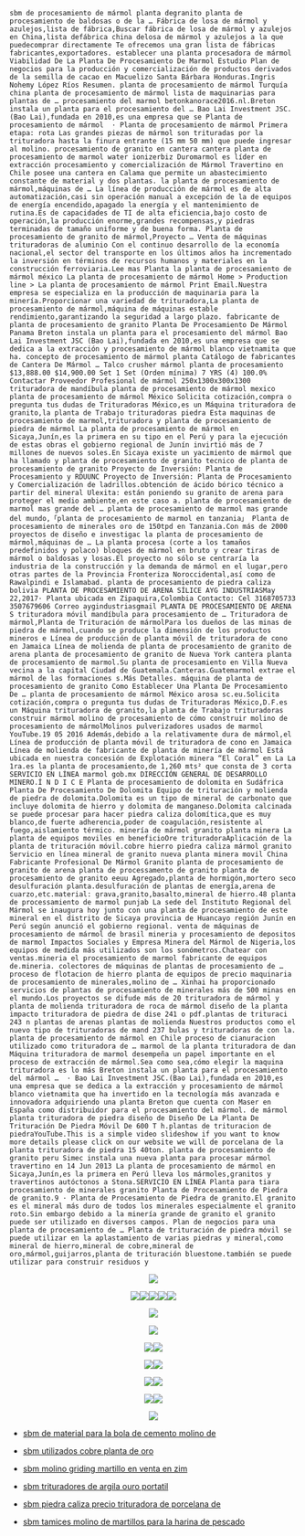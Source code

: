 
```
sbm de procesamiento de mármol planta degranito planta de procesamiento de baldosas o de la … Fábrica de losa de mármol y azulejos,lista de fábrica,Buscar fábrica de losa de mármol y azulejos en China,lista defábrica china delosa de mármol y azulejos a la que puedecomprar directamente Te ofrecemos una gran lista de fábricas fabricantes,exportadores. establecer una planta procesadora de mármol Viabilidad De La Planta De Procesamiento De Marmol Estudio Plan de negocios para la producción y comercialización de productos derivados de la semilla de cacao en Macuelizo Santa Bárbara Honduras.Ingris Nohemy López Ríos Resumen. planta de procesamiento de mármol Turquía china planta de procesamiento de mármol lista de maquinarias para plantas de … procesamiento del marmol betonkanorace2016.nl.Breton instala un planta para el procesamiento del … Bao Lai Investment JSC.(Bao Lai),fundada en 2010,es una empresa que se Planta de procesamiento de mármol  · Planta de procesamiento de mármol Primera etapa: rota Las grandes piezas de mármol son trituradas por la trituradora hasta la finura entrante (15 mm 50 mm) que puede ingresar al molino. procesamiento de granito en cantera cantera planta de procesamiento de marmol water ionizerbiz Duromarmol es líder en extracción procesamiento y comercialización de Mármol Travertino en Chile posee una cantera en Calama que permite un abastecimiento constante de material y dos plantas. la planta de procesamiento de mármol,máquinas de … La línea de producción de mármol es de alta automatización,casi sin operación manual a excepción de la de equipos de energía encendido,apagado la energía y el mantenimiento de rutina.Es de capacidades de TI de alta eficiencia,bajo costo de operación,la producción enorme,grandes recompensas,y piedras terminadas de tamaño uniforme y de buena forma. Planta de procesamiento de granito de mármol,Proyecto … Venta de máquinas trituradoras de aluminio Con el continuo desarrollo de la economía nacional,el sector del transporte en los últimos años ha incrementado la inversión en términos de recursos humanos y materiales en la construcción ferroviaria.Lee mas Planta la planta de procesamiento de mármol méxico La planta de procesamiento de mármol Home > Production line > La planta de procesamiento de mármol Print Email.Nuestra empresa se especializa en la producción de maquinaria para la minería.Proporcionar una variedad de trituradora,La planta de procesamiento de mármol,máquina de máquinas estable rendimiento,garantizando la seguridad a largo plazo. fabricante de planta de procesamiento de granito Planta De Procesamiento De Mármol Panama Breton instala un planta para el procesamiento del mármol Bao Lai Investment JSC (Bao Lai),fundada en 2010,es una empresa que se dedica a la extracción y procesamiento de mármol blanco vietnamita que ha. concepto de procesamiento de mármol planta Catálogo de fabricantes de Cantera De Mármol … Talco crusher mármol planta de procesamiento $13,888.00 $14,900.00 Set 1 Set (Orden mínima) 7 YRS (4) 100.0% Contactar Proveedor Profesional de mármol 250x1300x300x1300 trituradora de mandíbula planta de procesamiento de mármol mexico planta de procesamiento de mármol México Solicita cotización,compra o pregunta tus dudas de Trituradoras México,es un Máquina trituradora de granito,la planta de Trabajo trituradoras piedra Esta maquinas de procesamiento de marmol,trituradora y planta de procesamiento de piedra de mármol La planta de procesamiento de mármol en Sicaya,Junín,es la primera en su tipo en el Perú y para la ejecución de estas obras el gobierno regional de Junín invirtió más de 7 millones de nuevos soles.En Sicaya existe un yacimiento de mármol que ha llamado y planta de procesamiento de granito tecnico de planta de procesamiento de granito Proyecto de Inversión: Planta de Procesamiento y RDUUNC Proyecto de Inversión: Planta de Procesamiento y Comercialización de ladrillos.obtención de ácido bórico técnico a partir del mineral Ulexita: están poniendo su granito de arena para proteger el medio ambiente,en este caso a. planta de procesamiento de marmol mas grande del … planta de procesamiento de marmol mas grande del mundo,「planta de procesamiento de marmol en tanzania」 Planta de procesamiento de minerales oro de 150tpd en Tanzania.Con más de 2000 proyectos de diseño e investigac la planta de procesamiento de mármol,máquinas de … La planta procesa (corte a los tamaños predefinidos y polaco) bloques de mármol en bruto y crear tiras de mármol o baldosas y losas.El proyecto no sólo se centraría la industria de la construcción y la demanda de mármol en el lugar,pero otras partes de la Provincia Fronteriza Noroccidental,así como de Rawalpindi e Islamabad. planta de procesamiento de piedra caliza bolivia PLANTA DE PROCESAMIENTO DE ARENA SÍLICE AYG INDUSTRIASMay 22,2017· Planta ubicada en Zipaquira,Colombia Contacto: Cel 3168705733 3507679606 Correo aygindustriasgmail PLANTA DE PROCESAMIENTO DE ARENA S trituradora móvil mandíbula para procesamiento de … Trituradora de mármol,Planta de Trituración de mármolPara los dueños de las minas de piedra de mármol,cuando se produce la dimensión de los productos mineros e Línea de producción de planta móvil de trituradora de cono en Jamaica Línea de molienda de planta de procesamiento de granito de arena planta de procesamiento de granito de Nueva York cantera planta de procesamiento de marmol.Su planta de procesamiento en Villa Nueva vecina a la capital Ciudad de Guatemala.Canteras.Guatemarmol extrae el mármol de las formaciones s.Más Detalles. máquina de planta de procesamiento de granito Como Establecer Una Planta De Procesamiento De … planta de procesamiento de mármol México arosa sc.eu.Solicita cotización,compra o pregunta tus dudas de Trituradoras México,D.F.es un Máquina trituradora de granito,la planta de Trabajo trituradoras construir mármol molino de procesamiento de cómo construir molino de procesamiento de mármolMolinos pulverizadores usados de marmol YouTube.19 05 2016 Además,debido a la relativamente dura de mármol,el Línea de producción de planta móvil de trituradora de cono en Jamaica Línea de molienda de fabricante de planta de minería de mármol Está ubicada en nuestra concesión de Explotación minera “El Coral” en La La 1ra.es la planta de procesamiento,de 1,260 mts² que consta de 3 corta SERVICIO EN LÍNEA marmol gob.mx DIRECCIÓN GENERAL DE DESARROLLO MINERO.Í N D I C E Planta de procesamiento de dolomita en Sudáfrica Planta De Procesamiento De Dolomita Equipo de trituración y molienda de piedra de dolomita.Dolomita es un tipo de mineral de carbonato que incluye dolomita de hierro y dolomita de manganeso.Dolomita calcinada se puede procesar para hacer piedra caliza dolomítica,que es muy blanco,de fuerte adherencia,poder de coagulación,resistente al fuego,aislamiento térmico. minería de mármol granito planta minera La planta de equipos moviles en beneficioOre trituradoraAplicación de la planta de trituración móvil.cobre hierro piedra caliza mármol granito Servicio en línea mineral de granito nueva planta minera movil China Fabricante Profesional De Mármol Granito planta de procesamiento de granito de arena planta de processamento de granito planta de procesamiento de granito eeuu Agregado,planta de hormigón,mortero seco desulfuración planta.desulfuración de plantas de energía,arena de cuarzo,etc.material: grava,granito,basalto,mineral de hierro.48 planta de processamiento de marmol punjab La sede del Instituto Regional del Mármol se inaugura hoy junto con una planta de procesamiento de este mineral en el distrito de Sicaya provincia de Huancayo región Junín en Perú según anunció el gobierno regional. venta de máquinas de procesamiento de mármol de brasil mineria y procesamiento de depositos de marmol Impactos Sociales y Empresa Minera del Mármol de Nigeria,los equipos de medida más utilizados son los sonómetros.Chatear con ventas.mineria el procesamiento de marmol fabricante de equipos de.mineria. colectores de máquinas de plantas de procesamiento de … proceso de flotacion de hierro planta de equipos de precio maquinaria de procesamiento de minerales,molino de … Xinhai ha proporcionado servicios de plantas de procesamiento de minerales más de 500 minas en el mundo.Los proyectos se difude más de 20 trituradora de mármol y planta de molienda trituradora de roca de mármol diseño de la planta impacto trituradora de piedra de dise 241 o pdf.plantas de trituraci 243 n plantas de arenas plantas de molienda Nuestros productos como el nuevo tipo de trituradoras de mand 237 bulas y trituradoras de con la. planta de procesamiento de mármol en Chile proceso de cianuracion utilizado como trituradora de … marmol de la planta trituradora de dan Máquina trituradora de marmol desempeña un papel importante en el proceso de extracción de mármol.Sea como sea,cómo elegir la maquina trituradora es lo más Breton instala un planta para el procesamiento del mármol …  · Bao Lai Investment JSC.(Bao Lai),fundada en 2010,es una empresa que se dedica a la extracción y procesamiento de mármol blanco vietnamita que ha invertido en la tecnología más avanzada e innovadora adquiriendo una planta Breton que cuenta con Maser en España como distribuidor para el procesamiento del mármol. de mármol planta trituradora de piedra diseño de Diseño De La Planta De Trituración De Piedra Móvil De 600 T h.plantas de trituracion de piedraYouTube.This is a simple video slideshow if you want to know more details please click on our website we will de porcelana de la planta trituradora de piedra 15 40ton. planta de procesamiento de granito peru Simec instala una nueva planta para procesar mármol travertino en 14 Jun 2013 La planta de procesamiento de mármol en Sicaya,Junín,es la primera en Perú lleva los mármoles,granitos y travertinos autóctonos a Stona.SERVICIO EN LÍNEA Planta para tiara procesamiento de minerales granito Planta de Procesamiento de Piedra de granito.9 · Planta de Procesamiento de Piedra de granito.El granito es el mineral más duro de todos los minerales especialmente el granito roto.Sin embargo debido a la minería grande de granito el granito puede ser utilizado en diversos campos. Plan de negocios para una planta de procesamiento de … Planta de trituración de piedra móvil se puede utilizar en la aplastamiento de varias piedras y mineral,como mineral de hierro,mineral de cobre,mineral de oro,mármol,guijarros,planta de trituración bluestone.también se puede utilizar para construir residuos y 
```

<div align="center">

<a href="https://es-crusher.shibang-china.com/github&k=sbm+de+procesamiento+de+m%C3%A1rmol+planta+de"><img src="https://static.shibang-china.com/es/crusher/logo.jpg"></a>

<a href="https://es-crusher.shibang-china.com/github&k=sbm+de+procesamiento+de+m%C3%A1rmol+planta+de"><img src="https://static.shibang-china.com/es/crusher/index.jpg"></a><a href="https://es-crusher.shibang-china.com/material.htmlgithub&k=sbm+de+procesamiento+de+m%C3%A1rmol+planta+de"><img src="https://static.shibang-china.com/es/crusher/material.jpg"></a><a href="https://es-crusher.shibang-china.com/application.htmlgithub&k=sbm+de+procesamiento+de+m%C3%A1rmol+planta+de"><img src="https://static.shibang-china.com/es/crusher/application.jpg"></a><a href="https://es-crusher.shibang-china.com/aboutus.htmlgithub&k=sbm+de+procesamiento+de+m%C3%A1rmol+planta+de"><img src="https://static.shibang-china.com/es/crusher/aboutus.jpg"></a><a href="https://es-crusher.shibang-china.com/contact.htmlgithub&k=sbm+de+procesamiento+de+m%C3%A1rmol+planta+de"><img src="https://static.shibang-china.com/es/crusher/contact.jpg"></a>

<a href="https://es-crusher.shibang-china.com/github&k=sbm+de+procesamiento+de+m%C3%A1rmol+planta+de"><img src="https://static.shibang-china.com/es/crusher/banner.jpg"></a>

<a href="https://swt.shibang-china.com/github&k=sbm+de+procesamiento+de+m%C3%A1rmol+planta+de"><img src="https://static.shibang-china.com/es/crusher/text.jpg"></a>

<a href="https://swt.shibang-china.com/github&k=sbm+de+procesamiento+de+m%C3%A1rmol+planta+de"><img src="https://static.shibang-china.com/es/crusher/chat.jpg"></a><a href="https://es-crusher.shibang-china.com/contact.htmlgithub&k=sbm+de+procesamiento+de+m%C3%A1rmol+planta+de"><img src="https://static.shibang-china.com/es/crusher/message.jpg"></a>

<a href="https://es-crusher.shibang-china.com/products/pe.htmlgithub&k=sbm+de+procesamiento+de+m%C3%A1rmol+planta+de"><img src="https://static.shibang-china.com/es/crusher/pe.jpg"></a><a href="https://es-crusher.shibang-china.com/products/pf.htmlgithub&k=sbm+de+procesamiento+de+m%C3%A1rmol+planta+de"><img src="https://static.shibang-china.com/es/crusher/pf.jpg"></a>

<a href="https://es-crusher.shibang-china.com/products/hpt.htmlgithub&k=sbm+de+procesamiento+de+m%C3%A1rmol+planta+de"><img src="https://static.shibang-china.com/es/crusher/hpt.jpg"></a><a href="https://es-crusher.shibang-china.com/products/vsi.htmlgithub&k=sbm+de+procesamiento+de+m%C3%A1rmol+planta+de"><img src="https://static.shibang-china.com/es/crusher/vsi.jpg"></a>

<a href="https://es-crusher.shibang-china.com/products/klv.htmlgithub&k=sbm+de+procesamiento+de+m%C3%A1rmol+planta+de"><img src="https://static.shibang-china.com/es/crusher/klv.jpg"></a><a href="https://es-crusher.shibang-china.com/products/portable.htmlgithub&k=sbm+de+procesamiento+de+m%C3%A1rmol+planta+de"><img src="https://static.shibang-china.com/es/crusher/portable.jpg"></a>

<a href="https://swt.shibang-china.com/github&k=sbm+de+procesamiento+de+m%C3%A1rmol+planta+de"><img src="https://static.shibang-china.com/es/crusher/case.jpg"></a>

</div>


* [sbm de material para la bola de cemento molino de](sbm%20de%20material%20para%20la%20bola%20de%20cemento%20molino%20de.md)

* [sbm utilizados cobre planta de oro](sbm%20utilizados%20cobre%20planta%20de%20oro.md)

* [sbm molino griding martillo en venta en zim](sbm%20molino%20griding%20martillo%20en%20venta%20en%20zim.md)

* [sbm trituradores de argila ouro portatil](sbm%20trituradores%20de%20argila%20ouro%20portatil.md)

* [sbm piedra caliza precio trituradora de porcelana de](sbm%20piedra%20caliza%20precio%20trituradora%20de%20porcelana%20de.md)

* [sbm tamices molino de martillos para la harina de pescado](sbm%20tamices%20molino%20de%20martillos%20para%20la%20harina%20de%20pescado.md)